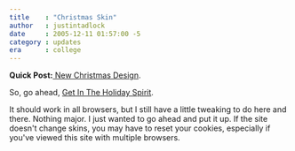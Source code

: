 ```yaml
---
title    : "Christmas Skin"
author   : justintadlock
date     : 2005-12-11 01:57:00 -5
category : updates
era      : college
---
```


<strong>Quick Post:</strong><a href="http://www.dark-autumn.com/skins/style.php?set=18" title="Christmas Skin"> New Christmas Design</a>.

So, go ahead, <a href="http://www.dark-autumn.com/skins/style.php?set=18" title="Christmas Skin"> Get In The Holiday Spirit</a>.

It should work in all browsers, but I still have a little tweaking to do here and there.  Nothing major.  I just wanted to go ahead and put it up.  If the site doesn't change skins, you may have to reset your cookies, especially if you've viewed this site with multiple browsers.

